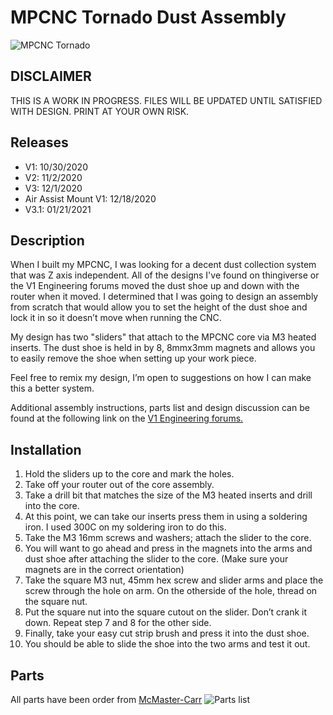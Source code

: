 # MPCNC Tornado Dust Assembly

![MPCNC Tornado](https://austinoneil.com/aoneil/mpcnc-tornado/-/raw/master/images/v3/IMG_20201130_174338_1_30.jpg "MPCNC Tornado")
## DISCLAIMER
THIS IS A WORK IN PROGRESS. FILES WILL BE UPDATED UNTIL SATISFIED WITH DESIGN. PRINT AT YOUR OWN RISK.

## Releases
* V1: 10/30/2020
* V2: 11/2/2020
* V3: 12/1/2020
* Air Assist Mount V1: 12/18/2020
* V3.1: 01/21/2021
## Description
When I built my MPCNC, I was looking for a decent dust collection system that was Z axis independent. All of the designs I've found on thingiverse or the V1 Engineering forums moved the dust shoe up and down with the router when it moved. I determined that I was going to design an assembly from scratch that would allow you to set the height of the dust shoe and lock it in so it doesn’t move when running the CNC. 

My design has two "sliders" that attach to the MPCNC core via M3 heated inserts. The dust shoe is held in by 8, 8mmx3mm magnets and allows you to easily remove the shoe when setting up your work piece.

Feel free to remix my design, I’m open to suggestions on how I can make this a better system.

Additional assembly instructions, parts list and design discussion can be found at the following link on the [V1 Engineering forums.](https://forum.v1e.com/t/mpcnc-primo-tornado-z-independent-dust-collection/22054/1
)

## Installation
1. Hold the sliders up to the core and mark the holes.
2. Take off your router out of the core assembly. 
3. Take a drill bit that matches the size of the M3 heated inserts and drill into the core. 
4. At this point, we can take our inserts press them in using a soldering iron. I used 300C on my soldering iron to do this.
5. Take the M3 16mm screws and washers; attach the slider to the core.
6. You will want to go ahead and press in the magnets into the arms and dust shoe after attaching the slider to the core. (Make sure your magnets are in the correct orientation)
7. Take the square M3 nut, 45mm hex screw and slider arms and place the screw through the hole on arm. On the otherside of the hole, thread on the square nut. 
8. Put the square nut into the square cutout on the slider. Don’t crank it down. Repeat step 7 and 8 for the other side.
9. Finally, take your easy cut strip brush and press it into the dust shoe. 
10. You should be able to slide the shoe into the two arms and test it out.

## Parts
All parts have been order from [McMaster-Carr](https://www.mcmaster.com/)
![Parts list](https://austinoneil.com/aoneil/mpcnc-tornado/-/raw/master/images/parts_list.png "Parts list")



